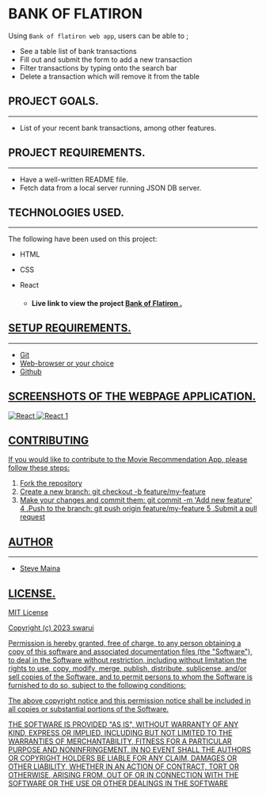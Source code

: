 
# BANK OF FLATIRON

Using `Bank of flatiron web app`, users can be able to ;

- See a table list of bank transactions
- Fill out and submit the form to add a new transaction
- Filter transactions by typing onto the search bar
- Delete a transaction which will remove it from the table

## PROJECT GOALS.

---

- List of your recent bank transactions, among other features.

## PROJECT REQUIREMENTS.

---

- Have a well-written README file.
- Fetch data from a local server running JSON DB server.

## TECHNOLOGIES USED.

---

The following have been used on this project:

- HTML
- CSS
- React

  - #### Live link to view the project <a href="https://swarui.github.io/phase-2-wk1-code-challenge-flatiron-bank-/">Bank of Flatiron .

## SETUP REQUIREMENTS.

---

- Git
- Web-browser or your choice
- Github

## SCREENSHOTS OF THE WEBPAGE APPLICATION.
![React](https://github.com/swarui/phase-2-wk1-code-challenge-flatiron-bank-/assets/135341074/92df871f-c32d-47b0-9984-de35c1f53ac3)
![React 1](https://github.com/swarui/phase-2-wk1-code-challenge-flatiron-bank-/assets/135341074/e5a2e718-359e-4938-8aff-9d0981beb232)


## CONTRIBUTING

If you would like to contribute to the Movie Recommendation App, please follow these steps:

1. Fork the repository
2. Create a new branch: git checkout -b feature/my-feature
3. Make your changes and commit them: git commit -m 'Add new feature'
4 .Push to the branch: git push origin feature/my-feature
5 .Submit a pull request

## AUTHOR

---

- Steve Maina

## LICENSE.

MIT License

Copyright (c) 2023 swarui

Permission is hereby granted, free of charge, to any person obtaining a copy of this software and associated documentation files (the "Software"), to deal in the Software without restriction, including without limitation the rights to use, copy, modify, merge, publish, distribute, sublicense, and/or sell copies of the Software, and to permit persons to whom the Software is furnished to do so, subject to the following conditions:

The above copyright notice and this permission notice shall be included in all copies or substantial portions of the Software.

THE SOFTWARE IS PROVIDED "AS IS", WITHOUT WARRANTY OF ANY KIND, EXPRESS OR IMPLIED, INCLUDING BUT NOT LIMITED TO THE WARRANTIES OF MERCHANTABILITY, FITNESS FOR A PARTICULAR PURPOSE AND NONINFRINGEMENT. IN NO EVENT SHALL THE AUTHORS OR COPYRIGHT HOLDERS BE LIABLE FOR ANY CLAIM, DAMAGES OR OTHER LIABILITY, WHETHER IN AN ACTION OF CONTRACT, TORT OR OTHERWISE, ARISING FROM, OUT OF OR IN CONNECTION WITH THE SOFTWARE OR THE USE OR OTHER DEALINGS IN THE SOFTWARE

